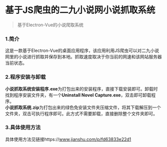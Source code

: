 # 基于JS爬虫的二九小说网小说抓取系统
>基于Electron-Vue的小说爬取系统

### 1.简介
  这是一款基于Electron-Vue的桌面应用程序，该应用利用JS爬虫可以对二九小说网里的小说进行抓取并保存到本地。抓取速度取决于你当前的网速和该网站服务器当前状态。
### 2.程序安装与卸载
  **小说抓取系统安装程序.exe**为打包出来的安装程序，直接下载安装即可。卸载时找到程序安装文件夹，有一个**Uninstall Novel Capture.exe**，双击即可卸载程序。  
  **小说抓取系统.zip**为打包出来的绿色免安装文件夹压缩文件，将其下载解压到一个文件夹，双击可执行程序即可。此方式不需要卸载，直接删除整个文件夹即可。
### 3.具体使用方法
  具体使用方法见链接https://www.jianshu.com/p/fd63833e22d1
